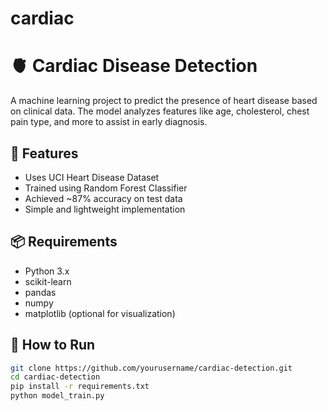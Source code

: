 # cardiac
# 🫀 Cardiac Disease Detection

A machine learning project to predict the presence of heart disease based on clinical data. The model analyzes features like age, cholesterol, chest pain type, and more to assist in early diagnosis.

## 🚀 Features

- Uses UCI Heart Disease Dataset
- Trained using Random Forest Classifier
- Achieved ~87% accuracy on test data
- Simple and lightweight implementation

## 📦 Requirements

- Python 3.x  
- scikit-learn  
- pandas  
- numpy  
- matplotlib (optional for visualization)

## 🔧 How to Run

```bash
git clone https://github.com/yourusername/cardiac-detection.git
cd cardiac-detection
pip install -r requirements.txt
python model_train.py
